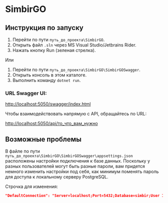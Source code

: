 # SimbirGO

## Инструкция по запуску

1. Перейти по пути `путь_до_проекта\SimbirGO`.
2. Открыть файл `.sln` через MS Visual Studio/Jetbrains Rider.
3. Нажать кнопку Run (зеленая стрелка).

Или

1. Перейти по пути `путь_до_проекта\SimbirGO\SimbirGOSwagger`.
2. Открыть консоль в этом каталоге.
3. Выполнить команду `dotnet run`.

### URL Swagger UI:
[http://localhost:5050/swagger/index.html](http://localhost:5050/swagger/index.html)

Чтобы взаимодействовать напрямую с API, обращайтесь по URL:

[http://localhost:5050/api/то_что_вам_нужно](http://localhost:5050/api/то_что_вам_нужно)

## Возможные проблемы

В файле по пути `путь_до_проекта\SimbirGO\SimbirGOSwagger\appsettings.json` расположены настройки подключения к базе данных. Поскольку у разных пользователей могут быть разные пароли, вам придется немного изменить настройки под себя, как минимум поменять пароль для доступа к локальному серверу PostgreSQL.

Строчка для изменения:

```json
"DefaultConnection": "Server=localhost;Port=5432;Database=simbir;User Id=postgres;Password=your_password"
